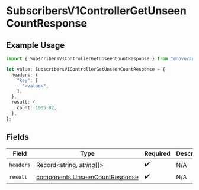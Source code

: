 # SubscribersV1ControllerGetUnseenCountResponse

## Example Usage

```typescript
import { SubscribersV1ControllerGetUnseenCountResponse } from "@novu/api/models/operations";

let value: SubscribersV1ControllerGetUnseenCountResponse = {
  headers: {
    "key": [
      "<value>",
    ],
  },
  result: {
    count: 1965.82,
  },
};
```

## Fields

| Field                                                                            | Type                                                                             | Required                                                                         | Description                                                                      |
| -------------------------------------------------------------------------------- | -------------------------------------------------------------------------------- | -------------------------------------------------------------------------------- | -------------------------------------------------------------------------------- |
| `headers`                                                                        | Record<string, *string*[]>                                                       | :heavy_check_mark:                                                               | N/A                                                                              |
| `result`                                                                         | [components.UnseenCountResponse](../../models/components/unseencountresponse.md) | :heavy_check_mark:                                                               | N/A                                                                              |